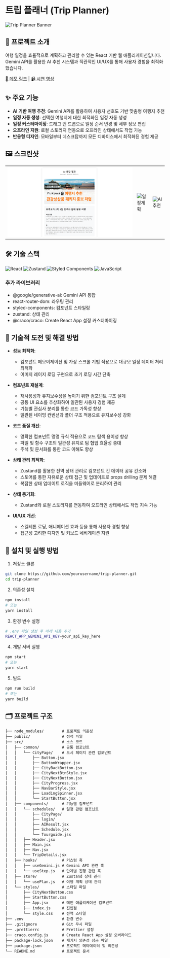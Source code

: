 # 트립 플래너 (Trip Planner)

![Trip Planner Banner](https://via.placeholder.com/800x200?text=Trip+Planner)

## 📌 프로젝트 소개

여행 일정을 효율적으로 계획하고 관리할 수 있는 React 기반 웹 애플리케이션입니다. Gemini API를 활용한 AI 추천 시스템과 직관적인 UI/UX를 통해 사용자 경험을 최적화했습니다.

[🔗 데모 링크](#) | [📹 시연 영상](https://www.youtube.com/watch?v=_ngCLZ5Iz-0&ab_channel=CosdenSolutions)

## ✨ 주요 기능

- **AI 기반 여행 추천**: Gemini API를 활용하여 사용자 선호도 기반 맞춤형 여행지 추천
- **일정 자동 생성**: 선택한 여행지에 대한 최적화된 일정 자동 생성
- **일정 커스터마이징**: 드래그 앤 드롭으로 일정 순서 변경 및 세부 정보 편집
- **오프라인 지원**: 로컬 스토리지 연동으로 오프라인 상태에서도 작업 가능
- **반응형 디자인**: 모바일부터 데스크탑까지 모든 디바이스에서 최적화된 경험 제공

## 🖼️ 스크린샷

<table>
  <tr>
    <td><img src="./public/images/AISuggestionScreen.png" alt="메인화면"/></td>
    <td><img src="https://via.placeholder.com/250x500?text=일정계획" alt="일정계획"/></td>
    <td><img src="https://via.placeholder.com/250x500?text=AI추천" alt="AI추천"/></td>
  </tr>
</table>

## 🛠️ 기술 스택

![React](https://img.shields.io/badge/React-20232A?style=for-the-badge&logo=react&logoColor=61DAFB)
![Zustand](https://img.shields.io/badge/Zustand-593D88?style=for-the-badge&logo=npm&logoColor=white)
![Styled Components](https://img.shields.io/badge/Styled_Components-DB7093?style=for-the-badge&logo=styled-components&logoColor=white)
![JavaScript](https://img.shields.io/badge/JavaScript-F7DF1E?style=for-the-badge&logo=javascript&logoColor=black)

### 추가 라이브러리

- @google/generative-ai: Gemini API 통합
- react-router-dom: 라우팅 관리
- styled-components: 컴포넌트 스타일링
- zustand: 상태 관리
- @craco/craco: Create React App 설정 커스터마이징

## 🧠 기술적 도전 및 해결 방법

- **성능 최적화**:

    - 컴포넌트 메모이제이션 및 가상 스크롤 기법 적용으로 대규모 일정 데이터 처리 최적화
    - 이미지 레이지 로딩 구현으로 초기 로딩 시간 단축

- **컴포넌트 재설계**:

    - 재사용성과 유지보수성을 높이기 위한 컴포넌트 구조 설계
    - 공통 UI 요소를 추상화하여 일관된 사용자 경험 제공
    - 기능별 관심사 분리를 통한 코드 가독성 향상
    - 일관된 네이밍 컨벤션과 폴더 구조 적용으로 유지보수성 강화

- **코드 품질 개선**:

    - 명확한 컴포넌트 명명 규칙 적용으로 코드 탐색 용이성 향상
    - 파일 및 함수 구조의 일관성 유지로 팀 협업 효율성 증대
    - 주석 및 문서화를 통한 코드 이해도 향상

- **상태 관리 최적화**:

    - Zustand를 활용한 전역 상태 관리로 컴포넌트 간 데이터 공유 간소화
    - 스토어를 통한 자유로운 상태 접근 및 업데이트로 props drilling 문제 해결
    - 복잡한 상태 업데이트 로직을 미들웨어로 분리하여 관리

- **상태 동기화**:

    - Zustand와 로컬 스토리지를 연동하여 오프라인 상태에서도 작업 지속 가능

- **UI/UX 개선**:
    - 스켈레톤 로딩, 애니메이션 효과 등을 통해 사용자 경험 향상
    - 접근성 고려한 디자인 및 키보드 네비게이션 지원

## 🚀 설치 및 실행 방법

1. 저장소 클론

```bash
git clone https://github.com/yourusername/trip-planner.git
cd trip-planner
```

2. 의존성 설치

```bash
npm install
# 또는
yarn install
```

3. 환경 변수 설정

```bash
# .env 파일 생성 후 아래 내용 추가
REACT_APP_GEMINI_API_KEY=your_api_key_here
```

4. 개발 서버 실행

```bash
npm start
# 또는
yarn start
```

5. 빌드

```bash
npm run build
# 또는
yarn build
```

## 🗂️ 프로젝트 구조

```
├── node_modules/        # 프로젝트 의존성
├── public/              # 정적 파일
├── src/                 # 소스 코드
│   ├── common/          # 공통 컴포넌트
│   │   └── CityPage/    # 도시 페이지 관련 컴포넌트
│   │       ├── Button.jsx
│   │       ├── ButtonWrapper.jsx
│   │       ├── CityBackButton.jsx
│   │       ├── CityNextBtnStyle.jsx
│   │       ├── CityNextButton.jsx
│   │       ├── CityProgress.jsx
│   │       ├── NavBarStyle.jsx
│   │       ├── LoadingSpinner.jsx
│   │       └── StartButton.jsx
│   ├── components/      # 기능별 컴포넌트
│   │   └── schedules/   # 일정 관련 컴포넌트
│   │       ├── CityPage/
│   │       ├── login/
│   │       ├── AIResult.jsx
│   │       ├── Schedule.jsx
│   │       └── Tourguide.jsx
│   │   ├── Header.jsx
│   │   ├── Main.jsx
│   │   ├── Nav.jsx
│   │   └── TripDetails.jsx
│   ├── hooks/           # 커스텀 훅
│   │   ├── useGemini.js # Gemini API 관련 훅
│   │   └── useStep.js   # 단계별 진행 관련 훅
│   ├── store/           # Zustand 상태 관리
│   │   └── usePlan.js   # 여행 계획 상태 관리
│   └── styles/          # 스타일 파일
│       ├── CityNextButton.css
│       ├── StartButton.css
│       ├── App.jsx      # 메인 애플리케이션 컴포넌트
│       ├── index.js     # 진입점
│       └── style.css    # 전역 스타일
├── .env                 # 환경 변수
├── .gitignore           # Git 무시 파일
├── .prettierrc          # Prettier 설정
├── craco.config.js      # Create React App 설정 오버라이드
├── package-lock.json    # 패키지 의존성 잠금 파일
├── package.json         # 프로젝트 메타데이터 및 의존성
└── README.md            # 프로젝트 문서
```
